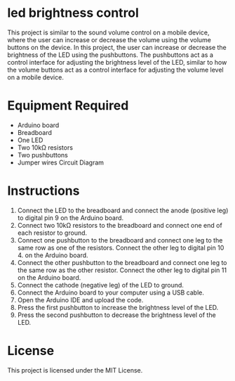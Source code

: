 # led brightness control


This project is similar to the sound volume control on a mobile device, where the user can increase or decrease the volume using the volume buttons on the device. In this project, the user can increase or decrease the brightness of the LED using the pushbuttons. The pushbuttons act as a control interface for adjusting the brightness level of the LED, similar to how the volume buttons act as a control interface for adjusting the volume level on a mobile device.


# Equipment Required
- Arduino board
- Breadboard
- One LED
- Two 10kΩ resistors
- Two pushbuttons
- Jumper wires
Circuit Diagram
# Instructions
1. Connect the LED to the breadboard and connect the anode (positive leg) to digital pin 9 on the Arduino board.
2. Connect two 10kΩ resistors to the breadboard and connect one end of each resistor to ground.
3. Connect one pushbutton to the breadboard and connect one leg to the same row as one of the resistors. Connect the other leg to digital pin 10 4. on the Arduino board.
5. Connect the other pushbutton to the breadboard and connect one leg to the same row as the other resistor. Connect the other leg to digital pin 11 on the Arduino board.
6. Connect the cathode (negative leg) of the LED to ground.
7. Connect the Arduino board to your computer using a USB cable.
8. Open the Arduino IDE and upload the code.
9. Press the first pushbutton to increase the brightness level of the LED.
10. Press the second pushbutton to decrease the brightness level of the LED.

# License
This project is licensed under the MIT License.

